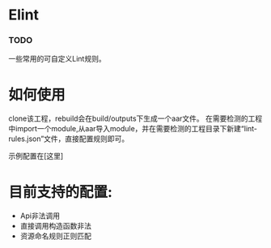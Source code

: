 # Elint
### TODO

一些常用的可自定义Lint规则。

# 如何使用
clone该工程，rebuild会在build/outputs下生成一个aar文件。
在需要检测的工程中import一个module,从aar导入module，并在需要检测的工程目录下新建“lint-rules.json”文件，直接配置规则即可。

示例配置在[这里]


# 目前支持的配置:
- Api非法调用
- 直接调用构造函数非法
- 资源命名规则正则匹配


